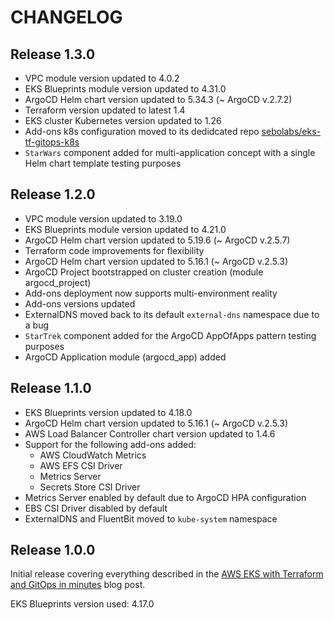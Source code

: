 # CHANGELOG

## Release 1.3.0
* VPC module version updated to 4.0.2
* EKS Blueprints module version updated to 4.31.0
* ArgoCD Helm chart version updated to 5.34.3 (~ ArgoCD v.2.7.2)
* Terraform version updated to latest 1.4
* EKS cluster Kubernetes version updated to 1.26
* Add-ons k8s configuration moved to its dedidcated repo [sebolabs/eks-tf-gitops-k8s](https://github.com/sebolabs/eks-tf-gitops-k8s)
* `StarWars` component added for multi-application concept with a single Helm chart template testing purposes

## Release 1.2.0
* VPC module version updated to 3.19.0
* EKS Blueprints module version updated to 4.21.0
* ArgoCD Helm chart version updated to 5.19.6 (~ ArgoCD v.2.5.7)
* Terraform code improvements for flexibility
* ArgoCD Helm chart version updated to 5.16.1 (~ ArgoCD v.2.5.3)
* ArgoCD Project bootstrapped on cluster creation (module argocd_project)
* Add-ons deployment now supports multi-environment reality
* Add-ons versions updated
* ExternalDNS moved back to its default `external-dns` namespace due to a bug
* `StarTrek` component added for the ArgoCD AppOfApps pattern testing purposes
* ArgoCD Application module (argocd_app) added

## Release 1.1.0
* EKS Blueprints version updated to 4.18.0
* ArgoCD Helm chart version updated to 5.16.1 (~ ArgoCD v.2.5.3)
* AWS Load Balancer Controller chart version updated to 1.4.6
* Support for the following add-ons added:
  * AWS CloudWatch Metrics
  * AWS EFS CSI Driver
  * Metrics Server
  * Secrets Store CSI Driver
* Metrics Server enabled by default due to ArgoCD HPA configuration
* EBS CSI Driver disabled by default
* ExternalDNS and FluentBit moved to `kube-system` namespace

## Release 1.0.0
Initial release covering everything described in the [AWS EKS with Terraform and GitOps in minutes](https://medium.com/@sebolabs/aws-eks-with-terraform-and-gitops-in-minutes-b3ca33171209) blog post.

EKS Blueprints version used: 4.17.0
